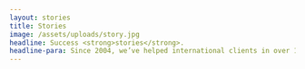 ```yaml
---
layout: stories
title: Stories
image: /assets/uploads/story.jpg
headline: Success <strong>stories</strong>.
headline-para: Since 2004, we’ve helped international clients in over 15 industries build software solutions from trade platforms through internal corporate tools to mobile games. Our wide range of services is flexible to meet the criteria of your business needs. We advise in your best interest. Here’s a sample of our work.
---
```


